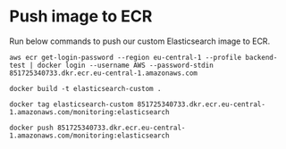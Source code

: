 # Push image to ECR
Run below commands to push our custom Elasticsearch image to ECR.
```
aws ecr get-login-password --region eu-central-1 --profile backend-test | docker login --username AWS --password-stdin 851725340733.dkr.ecr.eu-central-1.amazonaws.com
```

```
docker build -t elasticsearch-custom .
```

```
docker tag elasticsearch-custom 851725340733.dkr.ecr.eu-central-1.amazonaws.com/monitoring:elasticsearch
```

```
docker push 851725340733.dkr.ecr.eu-central-1.amazonaws.com/monitoring:elasticsearch
```